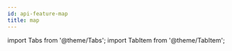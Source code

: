 ```yaml
---
id: api-feature-map
title: map
---
```


import Tabs from '@theme/Tabs';
import TabItem from '@theme/TabItem';
